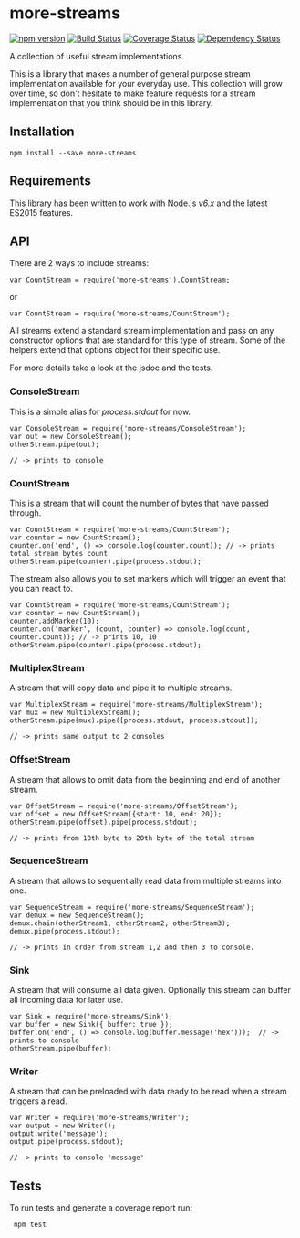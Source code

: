 # more-streams
[![npm version](https://badge.fury.io/js/more-streams.svg)](http://badge.fury.io/js/more-streams)
[![Build Status](https://travis-ci.org/mallocator/more-streams.svg?branch=master)](https://travis-ci.org/mallocator/more-streams)
[![Coverage Status](https://coveralls.io/repos/github/mallocator/more-streams/badge.svg?branch=master)](https://coveralls.io/github/mallocator/more-streams?branch=master)
[![Dependency Status](https://david-dm.org/mallocator/more-streams.svg)](https://david-dm.org/mallocator/more-streams) 

A collection of useful stream implementations.

This is a library that makes a number of general purpose stream implementation available for your
everyday use. This collection will grow over time, so don't hesitate to make feature requests for 
a stream implementation that you think should be in this library.

## Installation

```npm install --save more-streams```


## Requirements

This library has been written to work with Node.js _v6.x_ and the latest ES2015 features.


## API

There are 2 ways to include streams:

```
var CountStream = require('more-streams').CountStream;
```
or
```
var CountStream = require('more-streams/CountStream');
```


All streams extend a standard stream implementation and pass on any constructor options that are 
standard for this type of stream. Some of the helpers extend that options object for their
specific use.

For more details take a look at the jsdoc and the tests.


### ConsoleStream

This is a simple alias for _process.stdout_ for now.
```
var ConsoleStream = require('more-streams/ConsoleStream');
var out = new ConsoleStream();
otherStream.pipe(out);

// -> prints to console
```


### CountStream

This is a stream that will count the number of bytes that have passed through. 
```
var CountStream = require('more-streams/CountStream');
var counter = new CountStream();
counter.on('end', () => console.log(counter.count)); // -> prints total stream bytes count
otherStream.pipe(counter).pipe(process.stdout);
```

The stream also allows you to set markers which will trigger an event that you can react to.
```
var CountStream = require('more-streams/CountStream');
var counter = new CountStream();
counter.addMarker(10);
counter.on('marker', (count, counter) => console.log(count, counter.count)); // -> prints 10, 10
otherStream.pipe(counter).pipe(process.stdout);
```


### MultiplexStream

A stream that will copy data and pipe it to multiple streams.
```
var MultiplexStream = require('more-streams/MultiplexStream');
var mux = new MultiplexStream();
otherStream.pipe(mux).pipe([process.stdout, process.stdout]);

// -> prints same output to 2 consoles
```


### OffsetStream

A stream that allows to omit data from the beginning and end of another stream.
```
var OffsetStream = require('more-streams/OffsetStream');
var offset = new OffsetStream({start: 10, end: 20});
otherStream.pipe(offset).pipe(process.stdout);

// -> prints from 10th byte to 20th byte of the total stream
```


### SequenceStream

A stream that allows to sequentially read data from multiple streams into one.
```
var SequenceStream = require('more-streams/SequenceStream');
var demux = new SequenceStream();
demux.chain(otherStream1, otherStream2, otherStream3);
demux.pipe(process.stdout);

// -> prints in order from stream 1,2 and then 3 to console.
```


### Sink

A stream that will consume all data given. Optionally this stream can buffer all incoming data
for later use.
```
var Sink = require('more-streams/Sink');
var buffer = new Sink({ buffer: true });
buffer.on('end', () => console.log(buffer.message('hex')));  // -> prints to console
otherStream.pipe(buffer);
```


### Writer

A stream that can be preloaded with data ready to be read when a stream triggers a read.
```
var Writer = require('more-streams/Writer');
var output = new Writer();
output.write('message');
output.pipe(process.stdout);

// -> prints to console 'message'
```


## Tests

To run tests and generate a coverage report run:

``` npm test```

